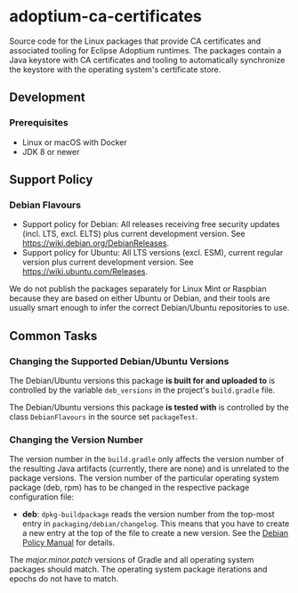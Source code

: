 # adoptium-ca-certificates

Source code for the Linux packages that provide CA certificates and associated tooling for Eclipse Adoptium runtimes. The packages contain a Java keystore with CA certificates and tooling to automatically synchronize the keystore with the operating system's certificate store.

## Development

### Prerequisites

* Linux or macOS with Docker
* JDK 8 or newer

## Support Policy

### Debian Flavours

* Support policy for Debian: All releases receiving free security updates (incl. LTS, excl. ELTS) plus current development version. See https://wiki.debian.org/DebianReleases.
* Support policy for Ubuntu: All LTS versions (excl. ESM), current regular version plus current development version. See https://wiki.ubuntu.com/Releases.

We do not publish the packages separately for Linux Mint or Raspbian because they are based on either Ubuntu or Debian, and their tools are usually smart enough to infer the correct Debian/Ubuntu repositories to use.

## Common Tasks

### Changing the Supported Debian/Ubuntu Versions

The Debian/Ubuntu versions this package **is built for and uploaded to** is controlled by the variable `deb_versions` in the project's `build.gradle` file. 

The Debian/Ubuntu versions this package **is tested with** is controlled by the class `DebianFlavours` in the source set `packageTest`.

### Changing the Version Number

The version number in the `build.gradle` only affects the version number of the resulting Java artifacts (currently, there are none) and is unrelated to the package versions. The version number of the particular operating system package (deb, rpm) has to be changed in the respective package configuration file:

* **deb**: `dpkg-buildpackage` reads the version number from the top-most entry in `packaging/debian/changelog`. This means that you have to create a new entry at the top of the file to create a new version. See the [Debian Policy Manual](https://www.debian.org/doc/debian-policy/ch-source.html#debian-changelog-debian-changelog) for details.

The *major.minor.patch* versions of Gradle and all operating system packages should match. The operating system package iterations and epochs do not have to match. 
